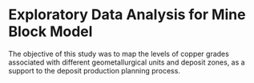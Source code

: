 # Exploratory Data Analysis for Mine Block Model

The objective of this study was to map the levels of copper grades associated with different geometallurgical units and deposit zones, as a support to the deposit production planning process.
